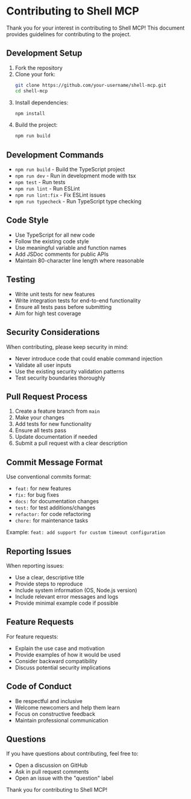 # Contributing to Shell MCP

Thank you for your interest in contributing to Shell MCP! This document provides guidelines for contributing to the project.

## Development Setup

1. Fork the repository
2. Clone your fork:
   ```bash
   git clone https://github.com/your-username/shell-mcp.git
   cd shell-mcp
   ```
3. Install dependencies:
   ```bash
   npm install
   ```
4. Build the project:
   ```bash
   npm run build
   ```

## Development Commands

- `npm run build` - Build the TypeScript project
- `npm run dev` - Run in development mode with tsx
- `npm test` - Run tests
- `npm run lint` - Run ESLint
- `npm run lint:fix` - Fix ESLint issues
- `npm run typecheck` - Run TypeScript type checking

## Code Style

- Use TypeScript for all new code
- Follow the existing code style
- Use meaningful variable and function names
- Add JSDoc comments for public APIs
- Maintain 80-character line length where reasonable

## Testing

- Write unit tests for new features
- Write integration tests for end-to-end functionality
- Ensure all tests pass before submitting
- Aim for high test coverage

## Security Considerations

When contributing, please keep security in mind:

- Never introduce code that could enable command injection
- Validate all user inputs
- Use the existing security validation patterns
- Test security boundaries thoroughly

## Pull Request Process

1. Create a feature branch from `main`
2. Make your changes
3. Add tests for new functionality
4. Ensure all tests pass
5. Update documentation if needed
6. Submit a pull request with a clear description

## Commit Message Format

Use conventional commits format:
- `feat:` for new features
- `fix:` for bug fixes
- `docs:` for documentation changes
- `test:` for test additions/changes
- `refactor:` for code refactoring
- `chore:` for maintenance tasks

Example: `feat: add support for custom timeout configuration`

## Reporting Issues

When reporting issues:
- Use a clear, descriptive title
- Provide steps to reproduce
- Include system information (OS, Node.js version)
- Include relevant error messages and logs
- Provide minimal example code if possible

## Feature Requests

For feature requests:
- Explain the use case and motivation
- Provide examples of how it would be used
- Consider backward compatibility
- Discuss potential security implications

## Code of Conduct

- Be respectful and inclusive
- Welcome newcomers and help them learn
- Focus on constructive feedback
- Maintain professional communication

## Questions

If you have questions about contributing, feel free to:
- Open a discussion on GitHub
- Ask in pull request comments
- Open an issue with the "question" label

Thank you for contributing to Shell MCP!